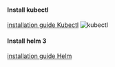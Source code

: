 #### Install kubectl

[installation guide Kubectl](https://v1-16.docs.kubernetes.io/docs/tasks/tools/install-kubectl/)
![kubectl](https://www.freepngimg.com/save/66785-engine-google-compute-computing-app-platform-cloud/1171x1042)

#### Install helm 3

[installation guide Helm](https://helm.sh/docs/intro/install/)